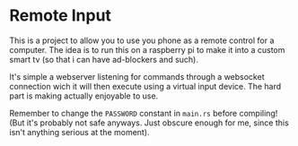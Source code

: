 # Remote Input
This is a project to allow you to use you phone as a remote control for a computer. The idea is to run this on a raspberry pi to make it into a custom smart tv (so that i can have ad-blockers and such).

It's simple a webserver listening for commands through a websocket connection wich it will then execute using a virtual input device. The hard part is making actually enjoyable to use. 

Remember to change the `PASSWORD` constant in `main.rs` before compiling! (But it's probably not safe anyways. Just obscure enough for me, since this isn't anything serious at the moment).

